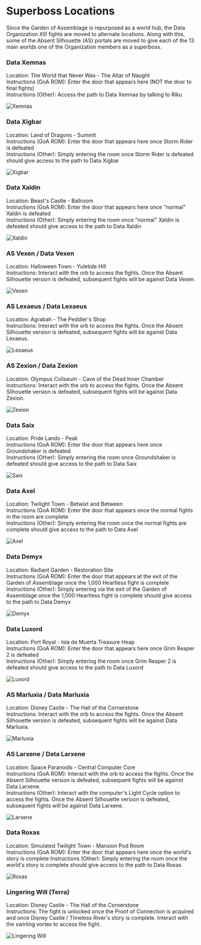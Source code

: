 # Superboss Locations

Since the Garden of Assemblage is repurposed as a world hub, the Data Organization XIII fights are moved to alternate
locations. Along with this, some of the Absent Silhouette (AS) portals are moved to give each of the 13 main worlds one
of the Organization members as a superboss.

### Data Xemnas

Location: The World that Never Was - The Altar of Naught\
Instructions (GoA ROM): Enter the door that appears here (NOT the door to final fights)\
Instructions (Other): Access the path to Data Xemnas by talking to Riku

![Xemnas](xemnas.png)

### Data Xigbar

Location: Land of Dragons - Summit\
Instructions (GoA ROM): Enter the door that appears here once Storm Rider is defeated\
Instructions (Other): Simply entering the room once Storm Rider is defeated should give access to the path to Data
Xigbar

![Xigbar](xigbar.png)

### Data Xaldin

Location: Beast's Castle - Ballroom\
Instructions (GoA ROM): Enter the door that appears here once "normal" Xaldin is defeated\
Instructions (Other): Simply entering the room once "normal" Xaldin is defeated should give access to the path to Data
Xaldin

![Xaldin](xaldin.png)

### AS Vexen / Data Vexen

Location: Halloween Town - Yuletide Hill\
Instructions: Interact with the orb to access the fights. Once the Absent Silhouette version is defeated, subsequent
fights will be against Data Vexen.

![Vexen](vexen.png)

### AS Lexaeus / Data Lexaeus

Location: Agrabah - The Peddler's Shop\
Instructions: Interact with the orb to access the fights. Once the Absent Silhouette version is defeated, subsequent
fights will be against Data Lexaeus.

![Lexaeus](lexaeus.png)

### AS Zexion / Data Zexion

Location: Olympus Coliseum - Cave of the Dead Inner Chamber\
Instructions: Interact with the orb to access the fights. Once the Absent Silhouette version is defeated, subsequent
fights will be against Data Zexion.

![Zexion](zexion.png)

### Data Saix

Location: Pride Lands - Peak\
Instructions (GoA ROM): Enter the door that appears here once Groundshaker is defeated\
Instructions (Other): Simply entering the room once Groundshaker is defeated should give access to the path to Data Saix

![Saix](saix.png)

### Data Axel

Location: Twilight Town - Betwixt and Between\
Instructions (GoA ROM): Enter the door that appears once the normal fights in the room are complete\
Instructions (Other): Simply entering the room once the normal fights are complete should give access to the path to
Data Axel

![Axel](axel.png)

### Data Demyx

Location: Radiant Garden - Restoration Site\
Instructions (GoA ROM): Enter the door that appears at the exit of the Garden of Assemblage once the 1,000 Heartless
fight is complete\
Instructions (Other): Simply entering via the exit of the Garden of Assemblage once the 1,000 Heartless fight is
complete should give access to the path to Data Demyx

![Demyx](demyx.png)

### Data Luxord

Location: Port Royal - Isla de Muerta Treasure Heap\
Instructions (GoA ROM): Enter the door that appears here once Grim Reaper 2 is defeated\
Instructions (Other): Simply entering the room once Grim Reaper 2 is defeated should give access to the path to Data
Luxord

![Luxord](luxord.png)

### AS Marluxia / Data Marluxia

Location: Disney Castle - The Hall of the Cornerstone\
Instructions: Interact with the orb to access the fights. Once the Absent Silhouette version is defeated, subsequent
fights will be against Data Marluxia.

![Marluxia](marluxia.png)

### AS Larxene / Data Larxene

Location: Space Paranoids - Central Computer Core\
Instructions (GoA ROM): Interact with the orb to access the fights. Once the Absent Silhouette version is defeated,
subsequent fights will be against Data Larxene.\
Instructions (Other): Interact with the computer's Light Cycle option to access the fights. Once the Absent Silhouette
version is defeated, subsequent fights will be against Data Larxene.

![Larxene](larxene.png)

### Data Roxas

Location: Simulated Twilight Town - Mansion Pod Room\
Instructions (GoA ROM): Enter the door that appears here once the world's story is complete Instructions (Other): Simply
entering the room once the world's story is complete should give access to the path to Data Roxas

![Roxas](roxas.png)

### Lingering Will (Terra)

Location: Disney Castle - The Hall of the Cornerstone\
Instructions: The fight is unlocked once the Proof of Connection is acquired and once Disney Castle / Timeless River's
story is complete. Interact with the swirling vortex to access the fight.

![Lingering Will](lingering-will.png)
